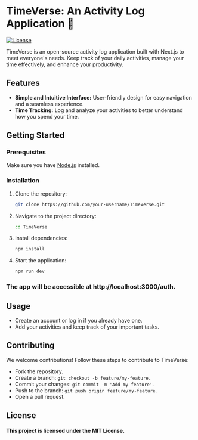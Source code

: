 # TimeVerse: An Activity Log Application 🚀

[![License](https://img.shields.io/badge/license-MIT-blue.svg)](https://opensource.org/licenses/MIT)

TimeVerse is an open-source activity log application built with Next.js to meet everyone's needs. Keep track of your daily activities, manage your time effectively, and enhance your productivity.

## Features

- **Simple and Intuitive Interface:** User-friendly design for easy navigation and a seamless experience.
- **Time Tracking:** Log and analyze your activities to better understand how you spend your time.


## Getting Started

### Prerequisites

Make sure you have [Node.js](https://nodejs.org/) installed.

### Installation

1. Clone the repository:

   ```bash
   git clone https://github.com/your-username/TimeVerse.git

2. Navigate to the project directory:

    ```bash
   cd TimeVerse

3. Install dependencies:

    ```bash
   npm install

4. Start the application:

   ```bash
   npm run dev

### The app will be accessible at http://localhost:3000/auth.

## Usage
- Create an account or log in if you already have one.
- Add your activities and keep track of your important tasks.
  
## Contributing
We welcome contributions! Follow these steps to contribute to TimeVerse:

- Fork the repository.
- Create a branch: `git checkout -b feature/my-feature`.
- Commit your changes: `git commit -m 'Add my feature'`.
- Push to the branch: `git push origin feature/my-feature`.
- Open a pull request.

## License

#### This project is licensed under the MIT License.
